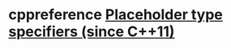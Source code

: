 # cppreference [Placeholder type specifiers (since C++11)](https://en.cppreference.com/w/cpp/language/auto)





